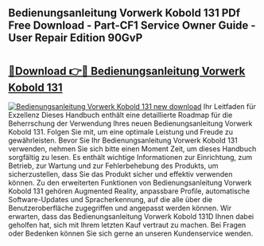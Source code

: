 ## Bedienungsanleitung Vorwerk Kobold 131 PDf Free Download - Part-CF1 Service Owner Guide - User Repair Edition 90GvP

# <h2><a href="http://df3ax1u.blite.top/?on=Bedienungsanleitung+Vorwerk+Kobold+131">🔗Download 👉🔴 Bedienungsanleitung Vorwerk Kobold 131</a></h2>

[![Bedienungsanleitung Vorwerk Kobold 131 new download](https://i.imgur.com/lujVjoI.png)](http://df3ax1u.blite.top/?on=Bedienungsanleitung+Vorwerk+Kobold+131)
Ihr Leitfaden für Exzellenz Dieses Handbuch enthält eine detaillierte Roadmap für die Beherrschung der Verwendung Ihres neuen Bedienungsanleitung Vorwerk Kobold 131. Folgen Sie mit, um eine optimale Leistung und Freude zu gewährleisten. Bevor Sie Ihr Bedienungsanleitung Vorwerk Kobold 131 verwenden, nehmen Sie sich bitte einen Moment Zeit, um dieses Handbuch sorgfältig zu lesen. Es enthält wichtige Informationen zur Einrichtung, zum Betrieb, zur Wartung und zur Fehlerbehebung des Produkts, um sicherzustellen, dass Sie das Produkt sicher und effektiv verwenden können. Zu den erweiterten Funktionen von Bedienungsanleitung Vorwerk Kobold 131 gehören Augmented Reality, anpassbare Profile, automatische Software-Updates und Spracherkennung, auf die alle über die Benutzeroberfläche zugegriffen und angepasst werden können. Wir erwarten, dass das Bedienungsanleitung Vorwerk Kobold 131D Ihnen dabei geholfen hat, sich mit Ihrem letzten Kauf vertraut zu machen. Bei Fragen oder Bedenken können Sie sich gerne an unseren Kundenservice wenden.
